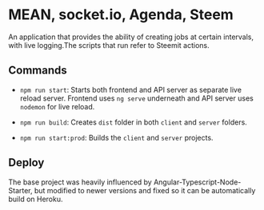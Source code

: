# MEAN, socket.io, Agenda, Steem
An application that provides the ability of creating jobs at certain intervals, with live logging.The scripts that run refer to Steemit actions.

## Commands
- `npm run start`: Starts both frontend and API server as separate live reload server. Frontend uses `ng serve` underneath and API server uses `nodemon` for live reload.

- `npm run build`: Creates `dist` folder in both `client` and `server` folders.

- `npm run start:prod`: Builds the `client` and `server` projects.

## Deploy
The base project was heavily influenced by Angular-Typescript-Node-Starter, but modified to newer versions and fixed so it can be automatically build on Heroku.
